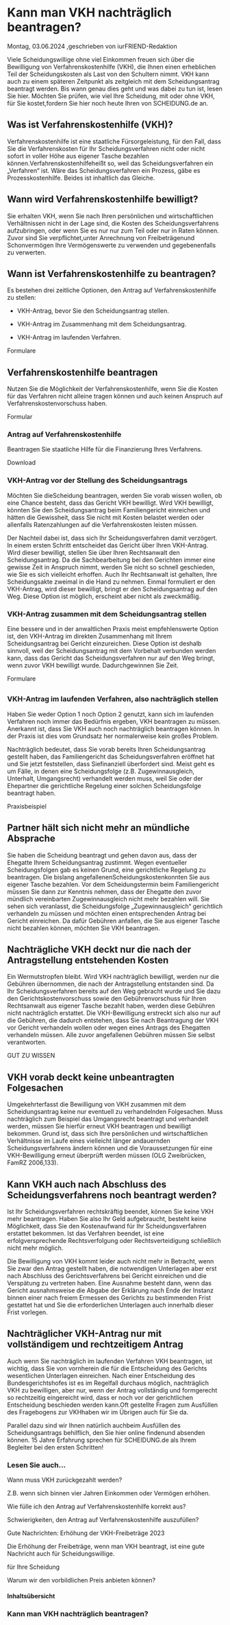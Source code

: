 # Kann man VKH nachträglich beantragen?

Montag, 03.06.2024 ,geschrieben von iurFRIEND-Redaktion

Viele Scheidungswillige ohne viel Einkommen freuen sich über die Bewilligung von Verfahrenskostenhilfe (VKH), die Ihnen einen erheblichen Teil der Scheidungskosten als Last von den Schultern nimmt. VKH kann auch zu einem späteren Zeitpunkt als zeitgleich mit dem Scheidungsantrag beantragt werden. Bis wann genau dies geht und was dabei zu tun ist, lesen Sie hier. Möchten Sie prüfen, wie viel Ihre Scheidung, mit oder ohne VKH, für Sie kostet,fordern Sie hier noch heute Ihren  von SCHEIDUNG.de an.

## Was ist Verfahrenskostenhilfe (VKH)?

Verfahrenskostenhilfe ist eine staatliche Fürsorgeleistung, für den Fall, dass Sie die Verfahrenskosten für Ihr Scheidungsverfahren nicht oder nicht sofort in voller Höhe aus eigener Tasche bezahlen können.Verfahrenskostenhilfeheißt so, weil das Scheidungsverfahren ein „Verfahren“ ist. Wäre das Scheidungsverfahren ein Prozess, gäbe es Prozesskostenhilfe. Beides ist inhaltlich das Gleiche.

## Wann wird Verfahrenskostenhilfe bewilligt?

Sie erhalten VKH, wenn Sie nach Ihren persönlichen und wirtschaftlichen Verhältnissen nicht in der Lage sind, die Kosten des Scheidungsverfahrens aufzubringen, oder wenn Sie es nur nur zum Teil oder nur in Raten können. Zuvor sind Sie verpflichtet,unter Anrechnung von Freibeträgenund Schonvermögen Ihre Vermögenswerte zu verwenden und gegebenenfalls zu verwerten.

## Wann ist Verfahrenskostenhilfe zu beantragen?

Es bestehen drei zeitliche Optionen, den Antrag auf Verfahrenskostenhilfe zu stellen:

- VKH-Antrag, bevor Sie den Scheidungsantrag stellen.

- VKH-Antrag im Zusammenhang mit dem Scheidungsantrag.

- VKH-Antrag im laufenden Verfahren.

Formulare

## Verfahrenskostenhilfe beantragen

Nutzen Sie die Möglichkeit der Verfahrenskostenhilfe, wenn Sie die Kosten für das Verfahren nicht alleine tragen können und auch keinen Anspruch auf Verfahrenskostenvorschuss haben.

Formular

### Antrag auf Verfahrenskostenhilfe

Beantragen Sie staatliche Hilfe für die Finanzierung Ihres Verfahrens.

Download

### VKH-Antrag vor der Stellung des Scheidungsantrags

Möchten Sie dieScheidung beantragen, werden Sie vorab wissen wollen, ob eine Chance besteht, dass das Gericht VKH bewilligt. Wird VKH bewilligt, könnten Sie den Scheidungsantrag beim Familiengericht einreichen und hätten die Gewissheit, dass Sie nicht mit Kosten belastet werden oder allenfalls Ratenzahlungen auf die Verfahrenskosten leisten müssen.

Der Nachteil dabei ist, dass sich Ihr Scheidungsverfahren damit verzögert. In einem ersten Schritt entscheidet das Gericht über Ihren VKH-Antrag. Wird dieser bewilligt, stellen Sie über Ihren Rechtsanwalt den Scheidungsantrag. Da die Sachbearbeitung bei den Gerichten immer eine gewisse Zeit in Anspruch nimmt, werden Sie nicht so schnell geschieden, wie Sie es sich vielleicht erhoffen. Auch Ihr Rechtsanwalt ist gehalten, Ihre Scheidungsakte zweimal in die Hand zu nehmen. Einmal formuliert er den VKH-Antrag, wird dieser bewilligt, bringt er den Scheidungsantrag auf den Weg. Diese Option ist möglich, erscheint aber nicht als zweckmäßig.

### VKH-Antrag zusammen mit dem Scheidungsantrag stellen

Eine bessere und in der anwaltlichen Praxis meist empfehlenswerte Option ist, den VKH-Antrag im direkten Zusammenhang mit Ihrem Scheidungsantrag bei Gericht einzureichen. Diese Option ist deshalb sinnvoll, weil der Scheidungsantrag mit dem Vorbehalt verbunden werden kann, dass das Gericht das Scheidungsverfahren nur auf den Weg bringt, wenn zuvor VKH bewilligt wurde. Dadurchgewinnen Sie Zeit.

Formulare

## 

### VKH-Antrag im laufenden Verfahren, also nachträglich stellen

Haben Sie weder Option 1 noch Option 2 genutzt, kann sich im laufenden Verfahren noch immer das Bedürfnis ergeben, VKH beantragen zu müssen. Anerkannt ist, dass Sie VKH auch noch nachträglich beantragen können. In der Praxis ist dies vom Grundsatz her normalerweise kein großes Problem.

Nachträglich bedeutet, dass Sie vorab bereits Ihren Scheidungsantrag gestellt haben, das Familiengericht das Scheidungsverfahren eröffnet hat und Sie jetzt feststellen, dass Siefinanziell überfordert sind. Meist geht es um Fälle, in denen eine Scheidungsfolge (z.B. Zugewinnausgleich, Unterhalt, Umgangsrecht) verhandelt werden muss, weil Sie oder der Ehepartner die gerichtliche Regelung einer solchen Scheidungsfolge beantragt haben.

Praxisbeispiel

## Partner hält sich nicht mehr an mündliche Absprache

Sie haben die Scheidung beantragt und gehen davon aus, dass der Ehegatte Ihrem Scheidungsantrag zustimmt. Wegen eventueller Scheidungsfolgen gab es keinen Grund, eine gerichtliche Regelung zu beantragen. Die bislang angefallenenScheidungskostenkonnten Sie aus eigener Tasche bezahlen. Vor dem Scheidungstermin beim Familiengericht müssen Sie dann zur Kenntnis nehmen, dass der Ehegatte den zuvor mündlich vereinbarten Zugewinnausgleich nicht mehr bezahlen will. Sie sehen sich veranlasst, die Scheidungsfolge „Zugewinnausgleich“ gerichtlich verhandeln zu müssen und möchten einen entsprechenden Antrag bei Gericht einreichen. Da dafür Gebühren anfallen, die Sie aus eigener Tasche nicht bezahlen können, möchten Sie VKH beantragen.

## Nachträgliche VKH deckt nur die nach der Antragstellung entstehenden Kosten

Ein Wermutstropfen bleibt. Wird VKH nachträglich bewilligt, werden nur die Gebühren übernommen, die nach der Antragstellung entstanden sind. Da Ihr Scheidungsverfahren bereits auf den Weg gebracht wurde und Sie dazu den Gerichtskostenvorschuss sowie den Gebührenvorschuss für Ihren Rechtsanwalt aus eigener Tasche bezahlt haben, werden diese Gebühren nicht nachträglich erstattet. Die VKH-Bewilligung erstreckt sich also nur auf die Gebühren, die dadurch entstehen, dass Sie nach Beantragung der VKH vor Gericht verhandeln wollen oder wegen eines Antrags des Ehegatten verhandeln müssen. Alle zuvor angefallenen Gebühren müssen Sie selbst verantworten.

GUT ZU WISSEN

## VKH vorab deckt keine unbeantragten Folgesachen

Umgekehrterfasst die Bewilligung von VKH zusammen mit dem Scheidungsantrag keine nur eventuell zu verhandelnden Folgesachen. Muss nachträglich zum Beispiel das Umgangsrecht beantragt und verhandelt werden, müssen Sie hierfür erneut VKH beantragen und bewilligt bekommen. Grund ist, dass sich Ihre persönlichen und wirtschaftlichen Verhältnisse im Laufe eines vielleicht länger andauernden Scheidungsverfahrens ändern können und die Voraussetzungen für eine VKH-Bewilligung erneut überprüft werden müssen (OLG Zweibrücken, FamRZ 2006,133).

## Kann VKH auch nach Abschluss des Scheidungsverfahrens noch beantragt werden?

Ist Ihr Scheidungsverfahren rechtskräftig beendet, können Sie keine VKH mehr beantragen. Haben Sie also Ihr Geld aufgebraucht, besteht keine Möglichkeit, dass Sie den Kostenaufwand für Ihr Scheidungsverfahren erstattet bekommen. Ist das Verfahren beendet, ist eine erfolgversprechende Rechtsverfolgung oder Rechtsverteidigung schließlich nicht mehr möglich.

Die Bewilligung von VKH kommt leider auch nicht mehr in Betracht, wenn Sie zwar den Antrag gestellt haben, die notwendigen Unterlagen aber erst nach Abschluss des Gerichtsverfahrens bei Gericht einreichen und die Verspätung zu vertreten haben. Eine Ausnahme besteht dann, wenn das Gericht ausnahmsweise die Abgabe der Erklärung nach Ende der Instanz binnen einer nach freiem Ermessen des Gerichts zu bestimmenden Frist gestattet hat und Sie die erforderlichen Unterlagen auch innerhalb dieser Frist vorlegen.

## Nachträglicher VKH-Antrag nur mit vollständigem und rechtzeitigem Antrag

Auch wenn Sie nachträglich im laufenden Verfahren VKH beantragen, ist wichtig, dass Sie von vornherein die für die Entscheidung des Gerichts wesentlichen Unterlagen einreichen. Nach einer Entscheidung des Bundesgerichtshofes ist es im Regelfall durchaus möglich, nachträglich VKH zu bewilligen, aber nur, wenn der Antrag vollständig und formgerecht so rechtzeitig eingereicht wird, dass er noch vor der gerichtlichen Entscheidung beschieden werden kann.Oft gestellte Fragen zum Ausfüllen des Fragebogens zur VKHhaben wir im Übrigen auch für Sie da.

Parallel dazu sind wir Ihnen natürlich auchbeim Ausfüllen des Scheidungsantrags behilflich, den Sie hier online findenund absenden können. 15 Jahre Erfahrung sprechen für SCHEIDUNG.de als Ihrem Begleiter bei den ersten Schritten!

### Lesen Sie auch...

Wann muss VKH zurückgezahlt werden?

Z.B. wenn sich binnen vier Jahren Einkommen oder Vermögen erhöhen.

Wie fülle ich den Antrag auf Verfahrenskostenhilfe korrekt aus?

Schwierigkeiten, den Antrag auf Verfahrenskostenhilfe auszufüllen?

Gute Nachrichten: Erhöhung der VKH-Freibeträge 2023

Die Erhöhung der Freibeträge, wenn man VKH beantragt, ist eine gute Nachricht auch für Scheidungswillige.

für Ihre Scheidung

Warum wir den vorbildlichen Preis anbieten können?

#### Inhaltsübersicht

### Kann man VKH nachträglich beantragen?